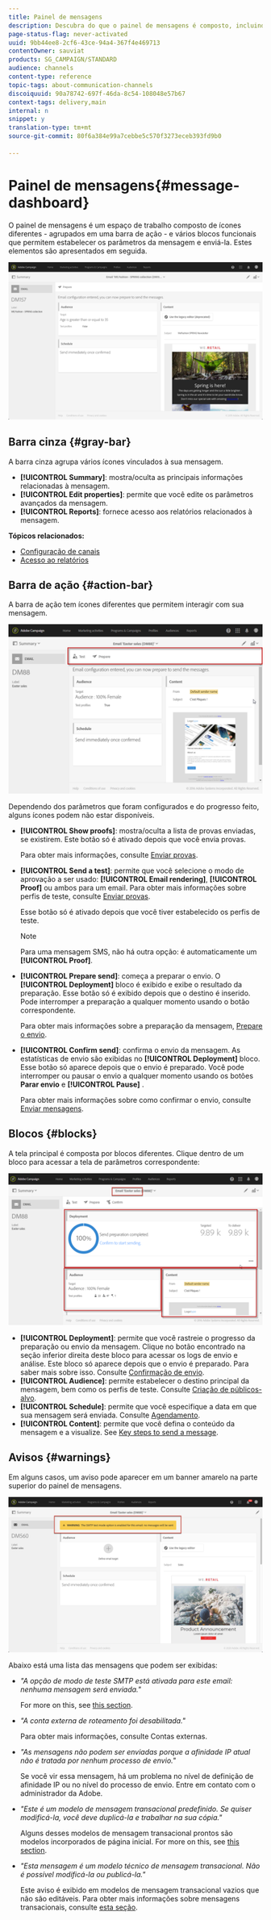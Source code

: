 ```yaml
---
title: Painel de mensagens
description: Descubra do que o painel de mensagens é composto, incluindo a barra de ação e os vários blocos funcionais.
page-status-flag: never-activated
uuid: 9bb44ee8-2cf6-43ce-94a4-367f4e469713
contentOwner: sauviat
products: SG_CAMPAIGN/STANDARD
audience: channels
content-type: reference
topic-tags: about-communication-channels
discoiquuid: 90a78742-697f-46da-8c54-108048e57b67
context-tags: delivery,main
internal: n
snippet: y
translation-type: tm+mt
source-git-commit: 80f6a384e99a7cebbe5c570f3273eceb393fd9b0

---
```



# Painel de mensagens{#message-dashboard}

O painel de mensagens é um espaço de trabalho composto de ícones diferentes - agrupados em uma barra de ação - e vários blocos funcionais que permitem estabelecer os parâmetros da mensagem e enviá-la. Estes elementos são apresentados em seguida.

![](assets/delivery_dashboard_2.png)

## Barra cinza {#gray-bar}

A barra cinza agrupa vários ícones vinculados à sua mensagem.

* **[!UICONTROL Summary]**: mostra/oculta as principais informações relacionadas à mensagem.
* **[!UICONTROL Edit properties]**: permite que você edite os parâmetros [](../../administration/using/configuring-email-channel.md#list-of-email-properties)avançados da mensagem.
* **[!UICONTROL Reports]**: fornece acesso aos relatórios relacionados à mensagem.

**Tópicos relacionados:**

* [Configuração de canais](../../administration/using/about-channel-configuration.md)
* [Acesso ao relatórios](../../reporting/using/about-dynamic-reports.md)

## Barra de ação {#action-bar}

A barra de ação tem ícones diferentes que permitem interagir com sua mensagem.

![](assets/delivery_dashboard_4.png)

Dependendo dos parâmetros que foram configurados e do progresso feito, alguns ícones podem não estar disponíveis.

* **[!UICONTROL Show proofs]**: mostra/oculta a lista de provas enviadas, se existirem. Este botão só é ativado depois que você envia provas.

   Para obter mais informações, consulte [Enviar provas](../../sending/using/sending-proofs.md).

* **[!UICONTROL Send a test]**: permite que você selecione o modo de aprovação a ser usado: **[!UICONTROL Email rendering]**, **[!UICONTROL Proof]** ou ambos para um email. Para obter mais informações sobre perfis de teste, consulte [Enviar provas](../../sending/using/sending-proofs.md).

   Esse botão só é ativado depois que você tiver estabelecido os perfis de teste.

   >[!NOTE]
   >
   >Para uma mensagem SMS, não há outra opção: é automaticamente um **[!UICONTROL Proof]**.

* **[!UICONTROL Prepare send]**: começa a preparar o envio. O **[!UICONTROL Deployment]** bloco é exibido e exibe o resultado da preparação. Esse botão só é exibido depois que o destino é inserido. Pode interromper a preparação a qualquer momento usando o botão correspondente.

   Para obter mais informações sobre a preparação da mensagem, [Prepare o envio](../../sending/using/preparing-the-send.md).

* **[!UICONTROL Confirm send]**: confirma o envio da mensagem. As estatísticas de envio são exibidas no **[!UICONTROL Deployment]** bloco. Esse botão só aparece depois que o envio é preparado. Você pode interromper ou pausar o envio a qualquer momento usando os botões **Parar envio** e **[!UICONTROL Pause]** .

   Para obter mais informações sobre como confirmar o envio, consulte [Enviar mensagens](../../sending/using/confirming-the-send.md).

## Blocos {#blocks}

A tela principal é composta por blocos diferentes. Clique dentro de um bloco para acessar a tela de parâmetros correspondente:

![](assets/delivery_dashboard_3.png)

* **[!UICONTROL Deployment]**: permite que você rastreie o progresso da preparação ou envio da mensagem. Clique no botão encontrado na seção inferior direita deste bloco para acessar os logs de envio e análise. Este bloco só aparece depois que o envio é preparado. Para saber mais sobre isso. Consulte [Confirmação de envio](../../sending/using/confirming-the-send.md).
* **[!UICONTROL Audience]**: permite estabelecer o destino principal da mensagem, bem como os perfis de teste. Consulte [Criação de públicos-alvo](../../audiences/using/creating-audiences.md).
* **[!UICONTROL Schedule]**: permite que você especifique a data em que sua mensagem será enviada. Consulte [Agendamento](../../sending/using/about-scheduling-messages.md).
* **[!UICONTROL Content]**: permite que você defina o conteúdo da mensagem e a visualize. See [Key steps to send a message](../../channels/using/key-steps-to-send-a-message.md).

## Avisos {#warnings}

Em alguns casos, um aviso pode aparecer em um banner amarelo na parte superior do painel de mensagens.

![](assets/delivery_dashboard_warnings.png)

Abaixo está uma lista das mensagens que podem ser exibidas:

* *&quot;A opção de modo de teste SMTP está ativada para este email: nenhuma mensagem será enviada.&quot;*

   For more on this, see [this section](../../administration/using/configuring-email-channel.md#smtp-test-mode).

* *&quot;A conta externa de roteamento foi desabilitada.&quot;*

   Para obter mais informações, consulte Contas [](../../administration/using/external-accounts.md)externas.

* *&quot;As mensagens não podem ser enviadas porque a afinidade IP atual não é tratada por nenhum processo de envio.&quot;*

   Se você vir essa mensagem, há um problema no nível de definição de afinidade IP ou no nível do processo de envio. Entre em contato com o administrador da Adobe.

* *&quot;Este é um modelo de mensagem transacional predefinido. Se quiser modificá-la, você deve duplicá-la e trabalhar na sua cópia.&quot;*

   Alguns desses modelos de mensagem transacional prontos são modelos incorporados de página inicial. For more on this, see [this section](../../channels/using/landing-page-templates.md).

* *&quot;Esta mensagem é um modelo técnico de mensagem transacional. Não é possível modificá-la ou publicá-la.&quot;*

   Este aviso é exibido em modelos de mensagem transacional vazios que não são editáveis. Para obter mais informações sobre mensagens transacionais, consulte [esta seção](../../channels/using/about-transactional-messaging.md).
